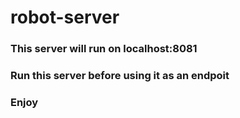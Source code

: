 # robot-server

### This server will run on localhost:8081

### Run this server before using it as an endpoit 

### Enjoy
